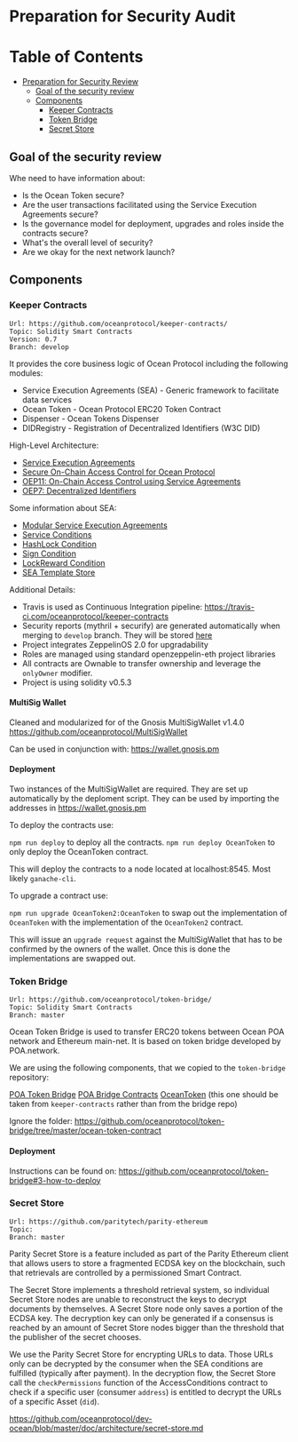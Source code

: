 # Preparation for Security Audit

Table of Contents
=================

   * [Preparation for Security Review](#preparation-for-security-review)
      * [Goal of the security review](#goal-of-the-security-review)
      * [Components](#components)
         * [Keeper Contracts](#keeper-contracts)
         * [Token Bridge](#token-bridge)
         * [Secret Store](#secret-store)



## Goal of the security review

Whe need to have information about:

* Is the Ocean Token secure?
* Are the user transactions facilitated using the Service Execution Agreements secure?
* Is the governance model for deployment, upgrades and roles inside the contracts secure?
* What's the overall level of security?
* Are we okay for the next network launch?


## Components

### Keeper Contracts

```
Url: https://github.com/oceanprotocol/keeper-contracts/
Topic: Solidity Smart Contracts
Version: 0.7
Branch: develop
```

It provides the core business logic of Ocean Protocol including the following modules:

* Service Execution Agreements (SEA) - Generic framework to facilitate data services
* Ocean Token - Ocean Protocol ERC20 Token Contract
* Dispenser - Ocean Tokens Dispenser
* DIDRegistry - Registration of Decentralized Identifiers (W3C DID)

High-Level Architecture:
* [Service Execution Agreements](https://blog.oceanprotocol.com/exploring-the-sea-service-execution-agreements-65f7523d85e2)
* [Secure On-Chain Access Control for Ocean Protocol](https://blog.oceanprotocol.com/secure-on-chain-access-control-for-ocean-protocol-38dca0af820c)
* [OEP11: On-Chain Access Control using Service Agreements](https://github.com/oceanprotocol/OEPs/tree/master/11)
* [OEP7: Decentralized Identifiers](https://github.com/oceanprotocol/OEPs/tree/master/7)

Some information about SEA:

* [Modular Service Execution Agreements](https://github.com/oceanprotocol/OEPs/issues/125)
* [Service Conditions](https://github.com/oceanprotocol/OEPs/issues/119)
* [HashLock Condition](https://github.com/oceanprotocol/OEPs/issues/120)
* [Sign Condition](https://github.com/oceanprotocol/OEPs/issues/121)
* [LockReward Condition](https://github.com/oceanprotocol/OEPs/issues/122)
* [SEA Template Store](https://github.com/oceanprotocol/OEPs/issues/132)


Additional Details:

* Travis is used as Continuous Integration pipeline: https://travis-ci.com/oceanprotocol/keeper-contracts
* Security reports (mythril + securify) are generated automatically when merging to `develop` branch. They will be stored [here](https://github.com/oceanprotocol/keeper-contracts-security-reports)
* Project integrates ZeppelinOS 2.0 for upgradability
* Roles are managed using standard openzeppelin-eth project libraries
* All contracts are Ownable to transfer ownership and leverage the `onlyOwner` modifier.
* Project is using solidity v0.5.3

#### MultiSig Wallet

Cleaned and modularized for of the Gnosis MultiSigWallet v1.4.0
https://github.com/oceanprotocol/MultiSigWallet

Can be used in conjunction with: https://wallet.gnosis.pm

#### Deployment

Two instances of the MultiSigWallet are required. They are set up automatically by the deploment script. They can be used by importing the addresses in https://wallet.gnosis.pm

To deploy the contracts use:

`npm run deploy` to deploy all the contracts.
`npm run deploy OceanToken` to only deploy the OceanToken contract.

This will deploy the contracts to a node located at localhost:8545. Most likely `ganache-cli`.

To upgrade a contract use:

`npm run upgrade OceanToken2:OceanToken` to swap out the implementation of `OceanToken` with the implementation of the `OceanToken2` contract.

This will issue an `upgrade request` against the MultiSigWallet that has to be confirmed by the owners of the wallet. Once this is done the implementations are swapped out.

### Token Bridge

```
Url: https://github.com/oceanprotocol/token-bridge/
Topic: Solidity Smart Contracts
Branch: master
```

Ocean Token Bridge is used to transfer ERC20 tokens between Ocean POA network and Ethereum main-net. It is based on token bridge developed by POA.network.

We are using the following components, that we copied to the `token-bridge` repository:

[POA Token Bridge](https://github.com/poanetwork/token-bridge)
[POA Bridge Contracts](https://github.com/poanetwork/poa-bridge-contracts)
[OceanToken](https://github.com/oceanprotocol/keeper-contracts/blob/release/v0.7/contracts/OceanToken.sol) (this one should be taken from `keeper-contracts` rather than from the bridge repo)

Ignore the folder: https://github.com/oceanprotocol/token-bridge/tree/master/ocean-token-contract

#### Deployment

Instructions can be found on: https://github.com/oceanprotocol/token-bridge#3-how-to-deploy


### Secret Store
```
Url: https://github.com/paritytech/parity-ethereum
Topic: 
Branch: master
```

Parity Secret Store is a feature included as part of the Parity Ethereum client that allows users to store a fragmented ECDSA key on the blockchain, such that retrievals are controlled by a permissioned Smart Contract.

The Secret Store implements a threshold retrieval system, so individual Secret Store nodes are unable to reconstruct the keys to decrypt documents by themselves. A Secret Store node only saves a portion of the ECDSA key. The decryption key can only be generated if a consensus is reached by an amount of Secret Store nodes bigger than the threshold that the publisher of the secret chooses.

We use the Parity Secret Store for encrypting URLs to data. Those URLs only can be decrypted by the consumer when the SEA conditions are fulfilled (typically after payment). In the decryption flow, the Secret Store call the `checkPermissions` function of the AccessConditions contract to check if a specific user (consumer `address`) is entitled to decrypt the URLs of a specific Asset (`did`). 


https://github.com/oceanprotocol/dev-ocean/blob/master/doc/architecture/secret-store.md



